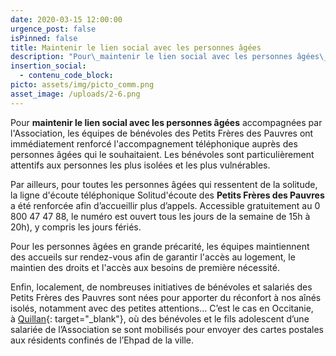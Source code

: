```yaml
---
date: 2020-03-15 12:00:00
urgence_post: false
isPinned: false
title: Maintenir le lien social avec les personnes âgées
description: "Pour\_maintenir le lien social avec les personnes âgées\_accompagnées par l'Association, les équipes de bénévoles des Petits Frères des Pauvres ont immédiatement renforcé l'accompagnement téléphonique auprès des personnes âgées qui le souhaitaient. Les bénévoles sont particulièrement attentifs aux personnes les plus isolées et les plus vulnérables."
insertion_social:
  - contenu_code_block:
picto: assets/img/picto_comm.png
asset_image: /uploads/2-6.png
---
```


Pour&nbsp;**maintenir le lien social avec les personnes &acirc;g&eacute;es**&nbsp;accompagn&eacute;es par l'Association, les &eacute;quipes de b&eacute;n&eacute;voles des Petits Fr&egrave;res des Pauvres ont imm&eacute;diatement renforc&eacute; l'accompagnement t&eacute;l&eacute;phonique aupr&egrave;s des personnes &acirc;g&eacute;es qui le souhaitaient. Les b&eacute;n&eacute;voles sont particuli&egrave;rement attentifs aux personnes les plus isol&eacute;es et les plus vuln&eacute;rables.

Par ailleurs, pour toutes les personnes &acirc;g&eacute;es qui ressentent de la solitude, la ligne d'&eacute;coute t&eacute;l&eacute;phonique Solitud'&eacute;coute des **Petits Fr&egrave;res des Pauvres** a &eacute;t&eacute; renforc&eacute;e afin d’accueillir plus d’appels. Accessible gratuitement au 0 800 47 47 88, le num&eacute;ro est ouvert tous les jours de la semaine de 15h &agrave; 20h), y compris les jours f&eacute;ri&eacute;s.

Pour les personnes &acirc;g&eacute;es en grande pr&eacute;carit&eacute;, les &eacute;quipes maintiennent des accueils sur rendez-vous afin de garantir l'acc&egrave;s au logement, le maintien des droits et l'acc&egrave;s aux besoins de premi&egrave;re n&eacute;cessit&eacute;.

Enfin, localement, de nombreuses initiatives de b&eacute;n&eacute;voles et salari&eacute;s des Petits Fr&egrave;res des Pauvres sont n&eacute;es pour apporter du r&eacute;confort &agrave; nos a&icirc;n&eacute;s isol&eacute;s, notamment avec des petites attentions… C’est le cas en Occitanie, &agrave;&nbsp;[Quillan](https://www.petitsfreresdespauvres.fr/nos-implantations/les-petits-freres-des-pauvres-de-quillan){: target="_blank"}, o&ugrave; des b&eacute;n&eacute;voles et le fils adolescent d’une salari&eacute;e de l’Association se sont mobilis&eacute;s pour envoyer des cartes postales aux r&eacute;sidents confin&eacute;s de l’Ehpad de la ville.